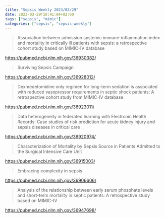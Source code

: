 ```yaml
---
title: "Sepsis Weekly 2023/03/29"
date: 2023-03-29T18:41:04+02:00
tags: ["sepsis", "mimic"]
categories: ["sepsis", "sepsis-weekly"]
---
```


> Association between admission systemic immune-inflammation index and
> mortality in critically ill patients with sepsis: a retrospective cohort
> study based on MIMIC-IV database

https://pubmed.ncbi.nlm.nih.gov/36930382/

> Surviving Sepsis Campaign

https://pubmed.ncbi.nlm.nih.gov/36928012/

> Dexmedetomidine only regimen for long-term sedation is associated with
> reduced vasopressor requirements in septic shock patients: A retrospective
> cohort study from MIMIC-IV database

https://pubmed.ncbi.nlm.nih.gov/36923011/

> Data heterogeneity in federated learning with Electronic Health Records: Case
> studies of risk prediction for acute kidney injury and sepsis diseases in
> critical care

https://pubmed.ncbi.nlm.nih.gov/36920974/

> Characterization of Mortality by Sepsis Source in Patients Admitted to the
> Surgical Intensive Care Unit

https://pubmed.ncbi.nlm.nih.gov/36915003/

> Embracing complexity in sepsis

https://pubmed.ncbi.nlm.nih.gov/36906606/

> Analysis of the relationship between early serum phosphate levels and
> short-term mortality in septic patients: A retrospective study based on
> MIMIC-IV

https://pubmed.ncbi.nlm.nih.gov/36947698/
